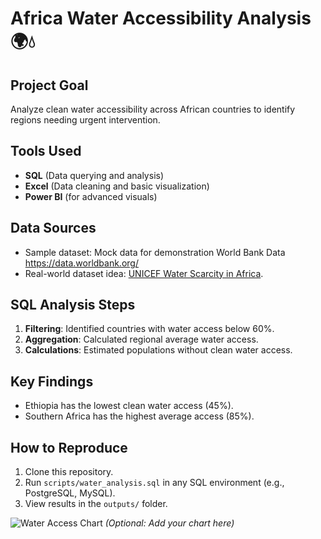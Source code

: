 # Africa Water Accessibility Analysis 🌍💧

## Project Goal
Analyze clean water accessibility across African countries to identify regions needing urgent intervention.

## Tools Used
- **SQL** (Data querying and analysis)
- **Excel** (Data cleaning and basic visualization)
- **Power BI** (for advanced visuals)

## Data Sources
- Sample dataset: Mock data for demonstration World Bank Data https://data.worldbank.org/
- Real-world dataset idea: [UNICEF Water Scarcity in Africa](https://www.unicef.org/wash/water-scarcity).

## SQL Analysis Steps
1. **Filtering**: Identified countries with water access below 60%.
2. **Aggregation**: Calculated regional average water access.
3. **Calculations**: Estimated populations without clean water access.

## Key Findings
- Ethiopia has the lowest clean water access (45%).
- Southern Africa has the highest average access (85%).

## How to Reproduce
1. Clone this repository.
2. Run `scripts/water_analysis.sql` in any SQL environment (e.g., PostgreSQL, MySQL).
3. View results in the `outputs/` folder.

![Water Access Chart](outputs/water_access.png) *(Optional: Add your chart here)*
